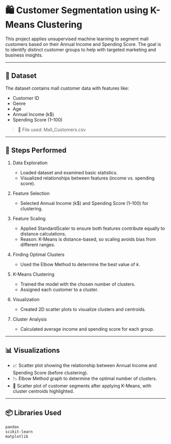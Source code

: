 # 🛍️ Customer Segmentation using K-Means Clustering

This project applies unsupervised machine learning to segment mall customers based on their Annual Income and Spending Score. The goal is to identify distinct customer groups to help with targeted marketing and business insights.

---

## 📁 Dataset

The dataset contains mall customer data with features like:

- Customer ID
- Genre
- Age
- Annual Income (k$)
- Spending Score (1–100)

> 📂 File used: Mall_Customers.csv

---

## 🔧 Steps Performed

1. Data Exploration  
   - Loaded dataset and examined basic statistics.  
   - Visualized relationships between features (income vs. spending score).

2. Feature Selection  
   - Selected Annual Income (k$) and Spending Score (1–100) for clustering.

3. Feature Scaling  
   - Applied StandardScaler to ensure both features contribute equally to distance calculations.  
   - Reason: K-Means is distance-based, so scaling avoids bias from different ranges.

4. Finding Optimal Clusters  
   - Used the Elbow Method to determine the best value of *k*.

5. K-Means Clustering  
   - Trained the model with the chosen number of clusters.  
   - Assigned each customer to a cluster.

6. Visualization  
   - Created 2D scatter plots to visualize clusters and centroids.

7. Cluster Analysis  
   - Calculated average income and spending score for each group.

---

## 📊 Visualizations

- 📈 Scatter plot showing the relationship between Annual Income and Spending Score (before clustering).  
- 📉 Elbow Method graph to determine the optimal number of clusters.  
- 🎨 Scatter plot of customer segments after applying K-Means, with cluster centroids highlighted.

---

## 📦 Libraries Used

```bash
pandas
scikit-learn
matplotlib

